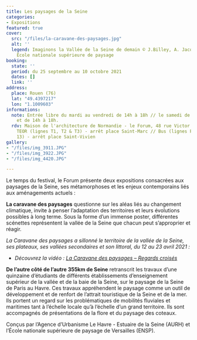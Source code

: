 ```yaml
---
title: Les paysages de la Seine
categories:
- Expositions
featured: true
cover:
  src: "/files/la-caravane-des-paysages.jpg"
  alt: ''
  legend: Imaginons la Vallée de la Seine de demain © J.Billey, A. Jacquin, E. Pirot,
    École nationale supérieure de paysage
booking:
  state: ''
  period: du 25 septembre au 10 octobre 2021
  dates: []
  link: ''
address:
  place: Rouen (76)
  lat: "49.4397217"
  lon: "1.1009603"
informations:
  note: Entrée libre du mardi au vendredi de 14h à 18h // le samedi de 10h30 à 12h30
    et de 14h à 18h.
  rdv: Maison de l'architecture de Normandie - le Forum, 48 rue Victor Hugo à Rouen.
    TEOR (lignes T1, T2 & T3) - arrêt place Saint-Marc // Bus (lignes F2, 5, 11 &
    13) - arrêt place Saint-Vivien
gallery:
- "/files/img_3911.JPG"
- "/files/img_3922.JPG"
- "/files/img_4420.JPG"

---
```

Le temps du festival, le Forum présente deux expositions consacrées aux paysages de la Seine, ses métamorphoses et les enjeux contemporains liés aux aménagements actuels :

**La caravane des paysages** questionne sur les aléas liés au changement climatique, invite à penser l’adaptation des territoires et leurs évolutions possibles à long terme. Sous la forme d’un immense poster, différentes scénettes représentent la vallée de la Seine que chacun peut s’approprier et réagir.

_La Caravane des paysages a sillonné le territoire de la vallée de la Seine, ses plateaux, ses vallées secondaires et son littoral, du 12 au 23 avril 2021 :_

* _Découvrez la vidéo :_ [_La Caravane des paysages – Regards croisés_](https://www.youtube.com/watch?v=EtrN9oFfHl8)

**De l’autre côté de l’autre 355km de Seine** retranscrit les travaux d’une quinzaine d‘étudiants de différents établissements d’enseignement supérieur de la vallée et de la baie de la Seine, sur le paysage de la Seine de Paris au Havre. Ces travaux appréhendent le paysage comme un outil de développement et de renfort de l’attrait touristique de la Seine et de la mer. Ils portent un regard sur les problématiques de mobilités fluviales et maritimes tant à l’échelle locale qu’à l’échelle d’un grand territoire. Ils sont accompagnés de présentations de la flore et du paysage des coteaux.

Conçus par l’Agence d’Urbanisme Le Havre - Estuaire de la Seine (AURH) et l’École natio­nale supérieure de paysage de Versailles (ENSP).